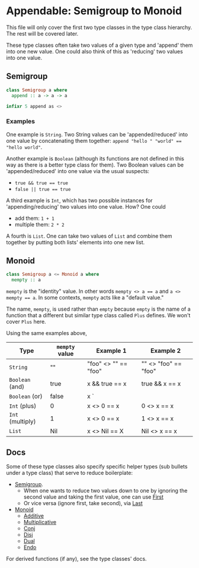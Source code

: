 # Appendable: Semigroup to Monoid

This file will only cover the first two type classes in the type class hierarchy. The rest will be covered later.

These type classes often take two values of a given type and 'append' them into one new value. One could also think of this as 'reducing' two values into one value.

## Semigroup

```purescript
class Semigroup a where
  append :: a -> a -> a

infixr 5 append as <>
```

### Examples

One example is `String`. Two String values can be 'appended/reduced' into one value by concatenating them together: `append "hello " "world" == "hello world"`.

Another example is `Boolean` (although its functions are not defined in this way as there is a better type class for them). Two Boolean values can be 'appended/reduced' into one value via the usual suspects:
- `true && true == true`
- `false || true == true`

A third example is `Int`, which has two possible instances for 'appending/reducing' two values into one value. How? One could
- add them: `1 + 1`
- multiple them: `2 * 2`

A fourth is `List`. One can take two values of `List` and combine them together by putting both lists' elements into one new list.

## Monoid

```purescript
class Semigroup a <= Monoid a where
  mempty :: a
```

`mempty` is the "identity" value. In other words `mempty <> a == a` and `a <> mempty == a`. In some contexts, `mempty` acts like a "default value."

The name, `mempty`, is used rather than `empty` because `empty` is the name of a function that a different but similar type class called `Plus` defines. We won't cover `Plus` here.

Using the same examples above,

| Type | `mempty` value | Example 1 | Example 2
| - | - | - | - |
| `String` | "" | "foo" <> "" == "foo" | "" <> "foo" == "foo"
| `Boolean` (and) | true | x &amp;&amp; true == x | true &amp;&amp; x == x
| `Boolean` (or) | false | x `||` false == x | false `||` x == x
| `Int` (plus) | 0 | x <> 0 == x | 0 <> x == x
| `Int` (multiply) | 1 | x <> 0 == x | 1 <> x == x
| `List` | Nil | x <> Nil == X | Nil <> x == x

## Docs

Some of these type classes also specify specific helper types (sub bullets under a type class) that serve to reduce boilerplate:
- [Semigroup](https://pursuit.purescript.org/packages/purescript-prelude/4.1.0/docs/Data.Semigroup).
    - When one wants to reduce two values down to one by ignoring the second value and taking the first value, one can use [First](https://pursuit.purescript.org/packages/purescript-prelude/4.1.0/docs/Data.Semigroup.First)
    - Or vice versa (ignore first, take second), via [Last](https://pursuit.purescript.org/packages/purescript-prelude/4.1.0/docs/Data.Semigroup.Last)
- [Monoid](https://pursuit.purescript.org/packages/purescript-prelude/4.1.0/docs/Data.Monoid)
    - [Additive](https://pursuit.purescript.org/packages/purescript-prelude/4.1.0/docs/Data.Monoid.Additive)
    - [Multiplicative](https://pursuit.purescript.org/packages/purescript-prelude/4.1.0/docs/Data.Monoid.Multiplicative)
    - [Conj](https://pursuit.purescript.org/packages/purescript-prelude/4.1.0/docs/Data.Monoid.Conj)
    - [Disj](https://pursuit.purescript.org/packages/purescript-prelude/4.1.0/docs/Data.Monoid.Disj)
    - [Dual](https://pursuit.purescript.org/packages/purescript-prelude/4.1.0/docs/Data.Monoid.Dual)
    - [Endo](https://pursuit.purescript.org/packages/purescript-prelude/4.1.0/docs/Data.Monoid.Endo)

For derived functions (if any), see the type classes' docs.
